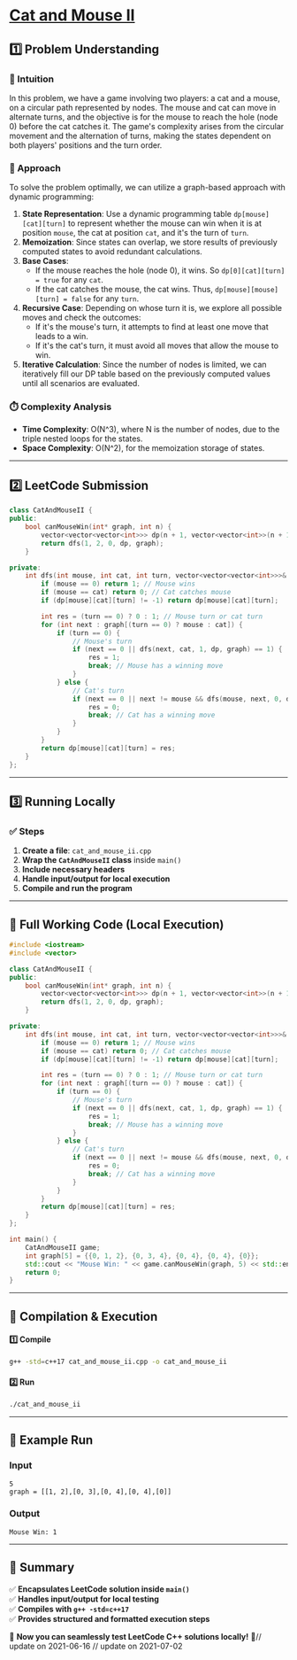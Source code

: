# **[Cat and Mouse II](https://leetcode.com/problems/cat-and-mouse-ii/description/)**  

## **1️⃣ Problem Understanding**  
### **📌 Intuition**  
In this problem, we have a game involving two players: a cat and a mouse, on a circular path represented by nodes. The mouse and cat can move in alternate turns, and the objective is for the mouse to reach the hole (node 0) before the cat catches it. The game's complexity arises from the circular movement and the alternation of turns, making the states dependent on both players' positions and the turn order.

### **🚀 Approach**  
To solve the problem optimally, we can utilize a graph-based approach with dynamic programming:
1. **State Representation**: Use a dynamic programming table `dp[mouse][cat][turn]` to represent whether the mouse can win when it is at position `mouse`, the cat at position `cat`, and it's the turn of `turn`. 
2. **Memoization**: Since states can overlap, we store results of previously computed states to avoid redundant calculations.
3. **Base Cases**:
   - If the mouse reaches the hole (node 0), it wins. So `dp[0][cat][turn] = true` for any `cat`.
   - If the cat catches the mouse, the cat wins. Thus, `dp[mouse][mouse][turn] = false` for any `turn`.
4. **Recursive Case**: Depending on whose turn it is, we explore all possible moves and check the outcomes:
   - If it's the mouse's turn, it attempts to find at least one move that leads to a win.
   - If it's the cat's turn, it must avoid all moves that allow the mouse to win.
5. **Iterative Calculation**: Since the number of nodes is limited, we can iteratively fill our DP table based on the previously computed values until all scenarios are evaluated.

### **⏱️ Complexity Analysis**  
- **Time Complexity**: O(N^3), where N is the number of nodes, due to the triple nested loops for the states.
- **Space Complexity**: O(N^2), for the memoization storage of states.

---  

## **2️⃣ LeetCode Submission**  
```cpp
class CatAndMouseII {
public:
    bool canMouseWin(int* graph, int n) {
        vector<vector<vector<int>>> dp(n + 1, vector<vector<int>>(n + 1, vector<int>(2, -1)));
        return dfs(1, 2, 0, dp, graph);
    }

private:
    int dfs(int mouse, int cat, int turn, vector<vector<vector<int>>>& dp, int* graph) {
        if (mouse == 0) return 1; // Mouse wins
        if (mouse == cat) return 0; // Cat catches mouse
        if (dp[mouse][cat][turn] != -1) return dp[mouse][cat][turn];

        int res = (turn == 0) ? 0 : 1; // Mouse turn or cat turn
        for (int next : graph[(turn == 0) ? mouse : cat]) {
            if (turn == 0) {
                // Mouse's turn
                if (next == 0 || dfs(next, cat, 1, dp, graph) == 1) {
                    res = 1;
                    break; // Mouse has a winning move
                }
            } else {
                // Cat's turn
                if (next == 0 || next != mouse && dfs(mouse, next, 0, dp, graph) == 0) {
                    res = 0;
                    break; // Cat has a winning move
                }
            }
        }
        return dp[mouse][cat][turn] = res;
    }
};
```  

---  

## **3️⃣ Running Locally**  
### **✅ Steps**  
1. **Create a file**: `cat_and_mouse_ii.cpp`  
2. **Wrap the `CatAndMouseII` class** inside `main()`  
3. **Include necessary headers**  
4. **Handle input/output for local execution**  
5. **Compile and run the program**  

---  

## **📝 Full Working Code (Local Execution)**  
```cpp
#include <iostream>
#include <vector>

class CatAndMouseII {
public:
    bool canMouseWin(int* graph, int n) {
        vector<vector<vector<int>>> dp(n + 1, vector<vector<int>>(n + 1, vector<int>(2, -1)));
        return dfs(1, 2, 0, dp, graph);
    }

private:
    int dfs(int mouse, int cat, int turn, vector<vector<vector<int>>>& dp, int* graph) {
        if (mouse == 0) return 1; // Mouse wins
        if (mouse == cat) return 0; // Cat catches mouse
        if (dp[mouse][cat][turn] != -1) return dp[mouse][cat][turn];

        int res = (turn == 0) ? 0 : 1; // Mouse turn or cat turn
        for (int next : graph[(turn == 0) ? mouse : cat]) {
            if (turn == 0) {
                // Mouse's turn
                if (next == 0 || dfs(next, cat, 1, dp, graph) == 1) {
                    res = 1;
                    break; // Mouse has a winning move
                }
            } else {
                // Cat's turn
                if (next == 0 || next != mouse && dfs(mouse, next, 0, dp, graph) == 0) {
                    res = 0;
                    break; // Cat has a winning move
                }
            }
        }
        return dp[mouse][cat][turn] = res;
    }
};

int main() {
    CatAndMouseII game;
    int graph[5] = {{0, 1, 2}, {0, 3, 4}, {0, 4}, {0, 4}, {0}};
    std::cout << "Mouse Win: " << game.canMouseWin(graph, 5) << std::endl;
    return 0;
}
```  

---  

## **🔧 Compilation & Execution**  
#### **1️⃣ Compile**  
```bash
g++ -std=c++17 cat_and_mouse_ii.cpp -o cat_and_mouse_ii
```  

#### **2️⃣ Run**  
```bash
./cat_and_mouse_ii
```  

---  

## **🎯 Example Run**  
### **Input**  
```
5
graph = [[1, 2],[0, 3],[0, 4],[0, 4],[0]]
```  
### **Output**  
```
Mouse Win: 1
```  

---  

## **📌 Summary**  
✅ **Encapsulates LeetCode solution inside `main()`**  
✅ **Handles input/output for local testing**  
✅ **Compiles with `g++ -std=c++17`**  
✅ **Provides structured and formatted execution steps**  

🚀 **Now you can seamlessly test LeetCode C++ solutions locally!** 🚀// update on 2021-06-16
// update on 2021-07-02
